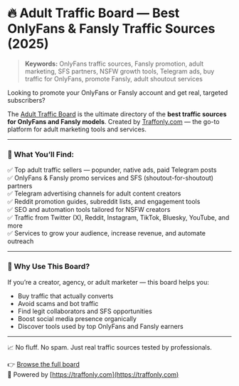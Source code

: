 # 🔥 Adult Traffic Board — Best OnlyFans & Fansly Traffic Sources (2025)
> **Keywords:** OnlyFans traffic sources, Fansly promotion, adult marketing, SFS partners, NSFW growth tools, Telegram ads, buy traffic for OnlyFans, promote Fansly, adult shoutout services

Looking to promote your OnlyFans or Fansly account and get real, targeted subscribers?

The [Adult Traffic Board](https://traffonly.com/adult-traffic-board-en/) is the ultimate directory of the **best traffic sources for OnlyFans and Fansly models**. Created by [Traffonly.com](https://traffonly.com) — the go-to platform for adult marketing tools and services.

---

### 🔎 What You’ll Find:

✅ Top adult traffic sellers — popunder, native ads, paid Telegram posts  
✅ OnlyFans & Fansly promo services and SFS (shoutout-for-shoutout) partners  
✅ Telegram advertising channels for adult content creators  
✅ Reddit promotion guides, subreddit lists, and engagement tools  
✅ SEO and automation tools tailored for NSFW creators  
✅ Traffic from Twitter (X), Reddit, Instagram, TikTok, Bluesky, YouTube, and more  
✅ Services to grow your audience, increase revenue, and automate outreach

---

### 🧠 Why Use This Board?

If you’re a creator, agency, or adult marketer — this board helps you:

- Buy traffic that actually converts  
- Avoid scams and bot traffic  
- Find legit collaborators and SFS opportunities  
- Boost social media presence organically  
- Discover tools used by top OnlyFans and Fansly earners

---

📈 No fluff. No spam. Just real traffic sources tested by professionals.

👉 [Browse the full board](https://traffonly.com/adult-traffic-board-en/)  
🔗 Powered by [https://traffonly.com](https://traffonly.com)
